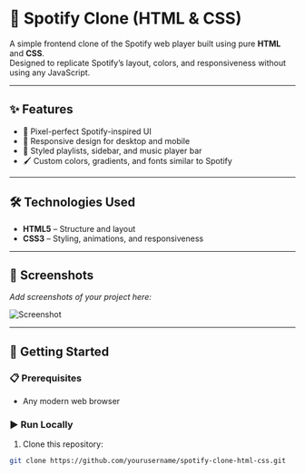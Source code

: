 # 🎵 Spotify Clone (HTML & CSS)

A simple frontend clone of the Spotify web player built using pure **HTML** and **CSS**.  
Designed to replicate Spotify’s layout, colors, and responsiveness without using any JavaScript.

---

## ✨ Features

- 🎨 Pixel-perfect Spotify-inspired UI
- 📱 Responsive design for desktop and mobile
- 🎵 Styled playlists, sidebar, and music player bar
- 🖌️ Custom colors, gradients, and fonts similar to Spotify

---

## 🛠️ Technologies Used

- **HTML5** – Structure and layout
- **CSS3** – Styling, animations, and responsiveness

---

## 📸 Screenshots

_Add screenshots of your project here:_

![Screenshot](screenshot.png)

---

## 🚀 Getting Started

### 📋 Prerequisites
- Any modern web browser

### ▶️ Run Locally
1. Clone this repository:
```bash
git clone https://github.com/yourusername/spotify-clone-html-css.git
